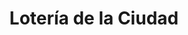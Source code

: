---
title: "Lotería de la Ciudad"
url: /ciudad-autonoma-de-buenos-aires/loteria-de-la-ciudad-avenida-angel-gallardo-2/
shop: Lotterie
---